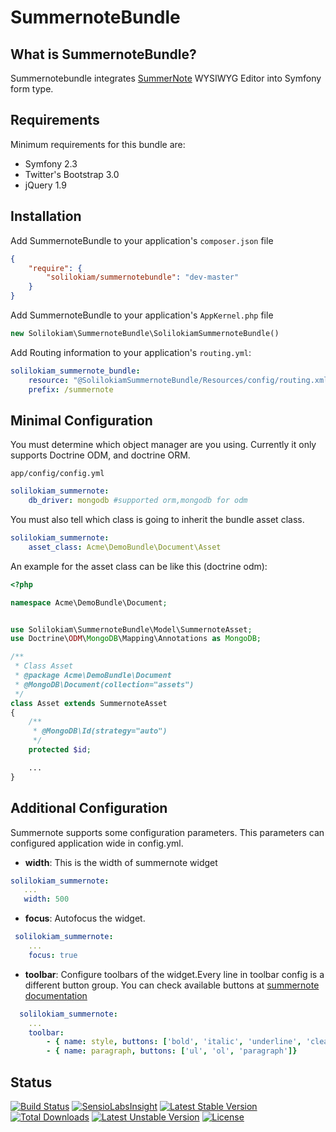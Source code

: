 SummernoteBundle
================

What is SummernoteBundle?
-------------------------
Summernotebundle integrates [SummerNote](http://hackerwins.github.io/summernote/) WYSIWYG Editor into Symfony form type.

Requirements
------------
Minimum requirements for this bundle are:
- Symfony 2.3
- Twitter's Bootstrap 3.0
- jQuery 1.9

Installation
------------
Add SummernoteBundle to your application's `composer.json` file

```json
{
    "require": {
        "solilokiam/summernotebundle": "dev-master"
    }
}
```

Add SummernoteBundle to your application's `AppKernel.php` file

```php
new Solilokiam\SummernoteBundle\SolilokiamSummernoteBundle()
```

Add Routing information to your application's `routing.yml`:

```yml
solilokiam_summernote_bundle:
    resource: "@SolilokiamSummernoteBundle/Resources/config/routing.xml"
    prefix: /summernote
```

Minimal Configuration
---------------------
You must determine which object manager are you using. Currently it only supports Doctrine ODM, and doctrine ORM.

`app/config/config.yml`

```yml
solilokiam_summernote:
    db_driver: mongodb #supported orm,mongodb for odm
```

You must also tell which class is going to inherit the bundle asset class.

```yml
solilokiam_summernote:
    asset_class: Acme\DemoBundle\Document\Asset
```

An example for the asset class can be like this (doctrine odm):

```php
<?php

namespace Acme\DemoBundle\Document;


use Solilokiam\SummernoteBundle\Model\SummernoteAsset;
use Doctrine\ODM\MongoDB\Mapping\Annotations as MongoDB;

/**
 * Class Asset
 * @package Acme\DemoBundle\Document
 * @MongoDB\Document(collection="assets")
 */
class Asset extends SummernoteAsset
{
    /**
     * @MongoDB\Id(strategy="auto")
     */
    protected $id;

    ...
}

```

Additional Configuration
------------------------
Summernote supports some configuration parameters. This parameters can configured application wide in config.yml.

* **width**: This is the width of summernote widget
```yml
solilokiam_summernote:
   ...
   width: 500
```
* **focus**: Autofocus the widget.
```yml
 solilokiam_summernote:
    ...
    focus: true
```
* **toolbar**: Configure toolbars of the widget.Every line in toolbar config is a different button group. You can check available buttons at [summernote documentation](http://hackerwins.github.io/summernote/features.html#customtoolbar)
```yml
  solilokiam_summernote:
    ...
    toolbar:
        - { name: style, buttons: ['bold', 'italic', 'underline', 'clear'] }
        - { name: paragraph, buttons: ['ul', 'ol', 'paragraph']}
```


Status
------
[![Build Status](https://travis-ci.org/solilokiam/SummernoteBundle.svg?branch=master)](https://travis-ci.org/solilokiam/SummernoteBundle)
[![SensioLabsInsight](https://insight.sensiolabs.com/projects/5ac190d8-368d-463e-bdcf-eb414242de47/mini.png)](https://insight.sensiolabs.com/projects/5ac190d8-368d-463e-bdcf-eb414242de47)
[![Latest Stable Version](https://poser.pugx.org/solilokiam/summernotebundle/v/stable.png)](https://packagist.org/packages/solilokiam/summernotebundle) [![Total Downloads](https://poser.pugx.org/solilokiam/summernotebundle/downloads.png)](https://packagist.org/packages/solilokiam/summernotebundle) [![Latest Unstable Version](https://poser.pugx.org/solilokiam/summernotebundle/v/unstable.png)](https://packagist.org/packages/solilokiam/summernotebundle) [![License](https://poser.pugx.org/solilokiam/summernotebundle/license.png)](https://packagist.org/packages/solilokiam/summernotebundle)


